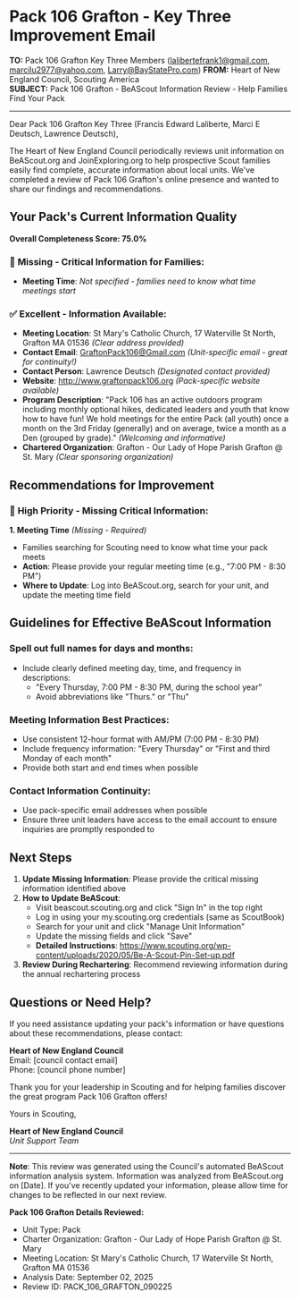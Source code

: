 # Pack 106 Grafton - Key Three Improvement Email

**TO:** Pack 106 Grafton Key Three Members (lalibertefrank1@gmail.com, marcilu2977@yahoo.com, Larry@BayStatePro.com)
**FROM:** Heart of New England Council, Scouting America  
**SUBJECT:** Pack 106 Grafton - BeAScout Information Review - Help Families Find Your Pack  

---

Dear Pack 106 Grafton Key Three (Francis Edward Laliberte, Marci E Deutsch, Lawrence Deutsch),

The Heart of New England Council periodically reviews unit information on BeAScout.org and JoinExploring.org to help prospective Scout families easily find complete, accurate information about local units. We've completed a review of Pack 106 Grafton's online presence and wanted to share our findings and recommendations.

## Your Pack's Current Information Quality

**Overall Completeness Score: 75.0%**

### 🔴 **Missing - Critical Information for Families:**
- **Meeting Time**: *Not specified - families need to know what time meetings start*

### ✅ **Excellent - Information Available:**
- **Meeting Location**: St Mary's Catholic Church, 17 Waterville St North, Grafton MA 01536 *(Clear address provided)*
- **Contact Email**: GraftonPack106@Gmail.com *(Unit-specific email - great for continuity!)*
- **Contact Person**: Lawrence Deutsch *(Designated contact provided)*
- **Website**: http://www.graftonpack106.org *(Pack-specific website available)*
- **Program Description**: "Pack 106 has an active outdoors program including monthly optional hikes,
  dedicated leaders and youth that know how to have fun! We hold meetings for the
  entire Pack (all youth) once a month on the 3rd Friday (generally) and on
  average, twice a month as a Den (grouped by grade)." *(Welcoming and informative)*
- **Chartered Organization**: Grafton - Our Lady of Hope Parish Grafton @ St. Mary *(Clear sponsoring organization)*

## Recommendations for Improvement

### 🔴 **High Priority - Missing Critical Information:**

**1. Meeting Time** *(Missing - Required)*
- Families searching for Scouting need to know what time your pack meets
- **Action**: Please provide your regular meeting time (e.g., "7:00 PM - 8:30 PM")
- **Where to Update**: Log into BeAScout.org, search for your unit, and update the meeting time field


## Guidelines for Effective BeAScout Information

### **Spell out full names for days and months:**
- Include clearly defined meeting day, time, and frequency in descriptions:
  - "Every Thursday, 7:00 PM - 8:30 PM, during the school year"
  - Avoid abbreviations like "Thurs." or "Thu"

### **Meeting Information Best Practices:**
- Use consistent 12-hour format with AM/PM (7:00 PM - 8:30 PM)
- Include frequency information: "Every Thursday" or "First and third Monday of each month"
- Provide both start and end times when possible

### **Contact Information Continuity:**
- Use pack-specific email addresses when possible
- Ensure three unit leaders have access to the email account to ensure inquiries are promptly responded to

## Next Steps

1. **Update Missing Information**: Please provide the critical missing information identified above
2. **How to Update BeAScout**: 
   - Visit beascout.scouting.org and click "Sign In" in the top right
   - Log in using your my.scouting.org credentials (same as ScoutBook)
   - Search for your unit and click "Manage Unit Information"
   - Update the missing fields and click "Save"
   - **Detailed Instructions**: https://www.scouting.org/wp-content/uploads/2020/05/Be-A-Scout-Pin-Set-up.pdf
3. **Review During Rechartering**: Recommend reviewing information during the annual rechartering process

## Questions or Need Help?

If you need assistance updating your pack's information or have questions about these recommendations, please contact:

**Heart of New England Council**  
Email: [council contact email]  
Phone: [council phone number]

Thank you for your leadership in Scouting and for helping families discover the great program Pack 106 Grafton offers!

Yours in Scouting,

**Heart of New England Council**  
*Unit Support Team*

---

**Note**: This review was generated using the Council's automated BeAScout information analysis system. Information was analyzed from BeAScout.org on [Date]. If you've recently updated your information, please allow time for changes to be reflected in our next review.

**Pack 106 Grafton Details Reviewed:**
- Unit Type: Pack
- Charter Organization: Grafton - Our Lady of Hope Parish Grafton @ St. Mary  
- Meeting Location: St Mary's Catholic Church, 17 Waterville St North, Grafton MA 01536
- Analysis Date: September 02, 2025
- Review ID: PACK_106_GRAFTON_090225